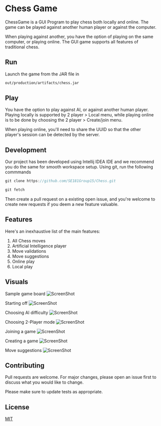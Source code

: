 # Chess Game

ChessGame is a GUI Program to play chess both locally and online. The game can be played against another human player or against the computer.

When playing against another, you have the option of playing on the same computer, or playing online. The GUI game supports all features of traditional chess.

## Run

Launch the game from the JAR file in 

```bash
out/production/artifacts/chess.jar
```

## Play

You have the option to play against AI, or against another human player. Playing locally is supported by 2 player > Local menu, while playing online is to be done by choosing the 2 player > Create/join menu. 

When playing online, you'll need to share the UUID so that the other player's session can be detected by the server. 

## Development

Our project has been developed using Intellij IDEA IDE and we recommend you do the same for smooth workspace setup. Using git, run the following commmands

```java
git clone https://github.com/SE181Group15/Chess.git

git fetch
```

Then create a pull request on a existing open issue, and you're welcome to create new requests if you deem a new feature valuable.

## Features

Here's an inexhaustive list of the main features:
1. All Chess moves
2. Artificial Intelligence player
3. Move validations
4. Move suggestions
5. Online play
6. Local play

## Visuals

Sample game board
![ScreenShot](https://{https://postimg.cc/WhhGw4P3})

Starting off
![ScreenShot](https://{https://postimg.cc/xkSLQyNJ})

Choosing AI difficulty
![ScreenShot](https://{https://postimg.cc/ft8dYG2m})

Choosing 2-Player mode
![ScreenShot](https://{https://postimg.cc/2qFhSbnH})

Joining a game
![ScreenShot](https://{https://postimg.cc/2VM4cfzx})

Creating a game
![ScreenShot](https://{https://postimg.cc/ts6F8mJG})

Move suggestions
![ScreenShot](https://{https://postimg.cc/0MkmMkf9})

## Contributing
Pull requests are welcome. For major changes, please open an issue first to discuss what you would like to change.

Please make sure to update tests as appropriate.

## License
[MIT](https://choosealicense.com/licenses/mit/)